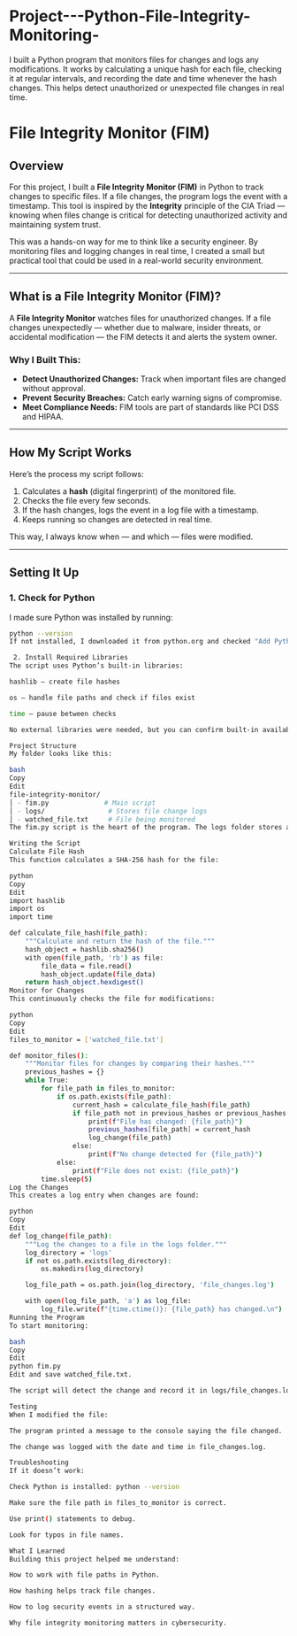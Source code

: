 # Project---Python-File-Integrity-Monitoring-
I built a Python program that monitors files for changes and logs any modifications. It works by calculating a unique hash for each file, checking it at regular intervals, and recording the date and time whenever the hash changes. This helps detect unauthorized or unexpected file changes in real time.
# File Integrity Monitor (FIM)

## Overview
For this project, I built a **File Integrity Monitor (FIM)** in Python to track changes to specific files. If a file changes, the program logs the event with a timestamp. This tool is inspired by the **Integrity** principle of the CIA Triad — knowing when files change is critical for detecting unauthorized activity and maintaining system trust.

This was a hands-on way for me to think like a security engineer. By monitoring files and logging changes in real time, I created a small but practical tool that could be used in a real-world security environment.

---

## What is a File Integrity Monitor (FIM)?
A **File Integrity Monitor** watches files for unauthorized changes. If a file changes unexpectedly — whether due to malware, insider threats, or accidental modification — the FIM detects it and alerts the system owner.

### Why I Built This:
- **Detect Unauthorized Changes:** Track when important files are changed without approval.
- **Prevent Security Breaches:** Catch early warning signs of compromise.
- **Meet Compliance Needs:** FIM tools are part of standards like PCI DSS and HIPAA.

---

## How My Script Works
Here’s the process my script follows:

1. Calculates a **hash** (digital fingerprint) of the monitored file.
2. Checks the file every few seconds.
3. If the hash changes, logs the event in a log file with a timestamp.
4. Keeps running so changes are detected in real time.

This way, I always know when — and which — files were modified.

---

## Setting It Up

### 1. Check for Python
I made sure Python was installed by running:
```bash
python --version
If not installed, I downloaded it from python.org and checked "Add Python to PATH" during installation.

 2. Install Required Libraries
The script uses Python’s built-in libraries:

hashlib — create file hashes

os — handle file paths and check if files exist

time — pause between checks

No external libraries were needed, but you can confirm built-in availability.

Project Structure
My folder looks like this:

bash
Copy
Edit
file-integrity-monitor/
│ - fim.py              # Main script
│ - logs/                # Stores file change logs
│ - watched_file.txt     # File being monitored
The fim.py script is the heart of the program. The logs folder stores any changes detected.

Writing the Script
Calculate File Hash
This function calculates a SHA-256 hash for the file:

python
Copy
Edit
import hashlib
import os
import time

def calculate_file_hash(file_path):
    """Calculate and return the hash of the file."""
    hash_object = hashlib.sha256()
    with open(file_path, 'rb') as file:
        file_data = file.read()
        hash_object.update(file_data)
    return hash_object.hexdigest()
Monitor for Changes
This continuously checks the file for modifications:

python
Copy
Edit
files_to_monitor = ['watched_file.txt']

def monitor_files():
    """Monitor files for changes by comparing their hashes."""
    previous_hashes = {}
    while True:
        for file_path in files_to_monitor:
            if os.path.exists(file_path):
                current_hash = calculate_file_hash(file_path)
                if file_path not in previous_hashes or previous_hashes[file_path] != current_hash:
                    print(f"File has changed: {file_path}")
                    previous_hashes[file_path] = current_hash
                    log_change(file_path)
                else:
                    print(f"No change detected for {file_path}")
            else:
                print(f"File does not exist: {file_path}")
        time.sleep(5)
Log the Changes
This creates a log entry when changes are found:

python
Copy
Edit
def log_change(file_path):
    """Log the changes to a file in the logs folder."""
    log_directory = 'logs'
    if not os.path.exists(log_directory):
        os.makedirs(log_directory)

    log_file_path = os.path.join(log_directory, 'file_changes.log')

    with open(log_file_path, 'a') as log_file:
        log_file.write(f"{time.ctime()}: {file_path} has changed.\n")
Running the Program
To start monitoring:

bash
Copy
Edit
python fim.py
Edit and save watched_file.txt.

The script will detect the change and record it in logs/file_changes.log.

Testing
When I modified the file:

The program printed a message to the console saying the file changed.

The change was logged with the date and time in file_changes.log.

Troubleshooting
If it doesn’t work:

Check Python is installed: python --version

Make sure the file path in files_to_monitor is correct.

Use print() statements to debug.

Look for typos in file names.

What I Learned
Building this project helped me understand:

How to work with file paths in Python.

How hashing helps track file changes.

How to log security events in a structured way.

Why file integrity monitoring matters in cybersecurity.
